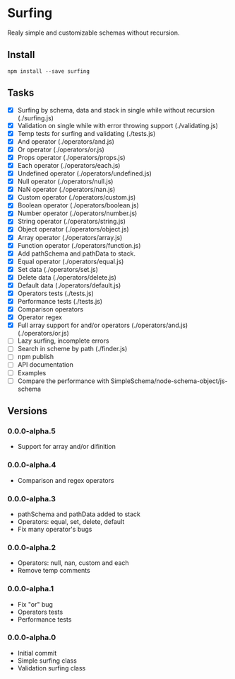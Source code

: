# Surfing

Realy simple and customizable schemas without recursion.

## Install

```
npm install --save surfing
```

## Tasks

- [x] Surfing by schema, data and stack in single while without recursion (./surfing.js)
- [x] Validation on single while with error throwing support (./validating.js)
- [x] Temp tests for surfing and validating (./tests.js)
- [x] And operator (./operators/and.js)
- [x] Or operator (./operators/or.js)
- [x] Props operator (./operators/props.js)
- [x] Each operator (./operators/each.js)
- [x] Undefined operator (./operators/undefined.js)
- [x] Null operator (./operators/null.js)
- [x] NaN operator (./operators/nan.js)
- [x] Custom operator (./operators/custom.js)
- [x] Boolean operator (./operators/boolean.js)
- [x] Number operator (./operators/number.js)
- [x] String operator (./operators/string.js)
- [x] Object operator (./operators/object.js)
- [x] Array operator (./operators/array.js)
- [x] Function operator (./operators/function.js)
- [x] Add pathSchema and pathData to stack.
- [x] Equal operator (./operators/equal.js)
- [x] Set data (./operators/set.js)
- [x] Delete data (./operators/delete.js)
- [x] Default data (./operators/default.js)
- [x] Operators tests (./tests.js)
- [x] Performance tests (./tests.js)
- [x] Comparison operators
- [x] Operator regex
- [x] Full array support for and/or operators (./operators/and.js) (./operators/or.js)
- [ ] Lazy surfing, incomplete errors
- [ ] Search in scheme by path (./finder.js)
- [ ] npm publish
- [ ] API documentation
- [ ] Examples
- [ ] Compare the performance with SimpleSchema/node-schema-object/js-schema

## Versions

### 0.0.0-alpha.5
* Support for array and/or difinition

### 0.0.0-alpha.4
* Comparison and regex operators

### 0.0.0-alpha.3
* pathSchema and pathData added to stack
* Operators: equal, set, delete, default
* Fix many operator's bugs

### 0.0.0-alpha.2
* Operators: null, nan, custom and each
* Remove temp comments

### 0.0.0-alpha.1
* Fix "or" bug
* Operators tests
* Performance tests

### 0.0.0-alpha.0
* Initial commit
* Simple surfing class
* Validation surfing class